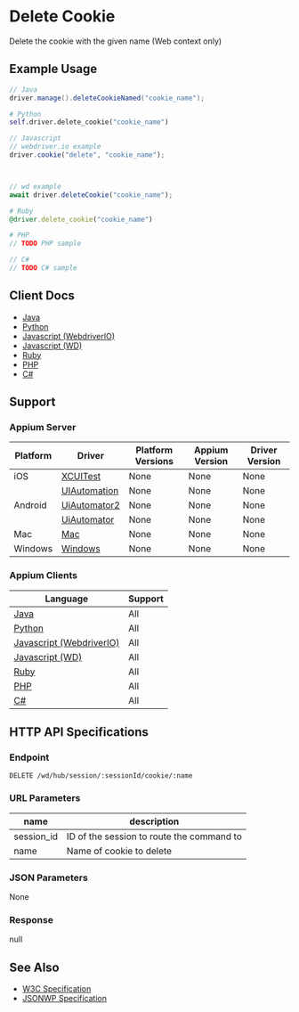 # Delete Cookie

Delete the cookie with the given name (Web context only)
## Example Usage

```java
// Java
driver.manage().deleteCookieNamed("cookie_name");

```

```python
# Python
self.driver.delete_cookie("cookie_name")

```

```javascript
// Javascript
// webdriver.io example
driver.cookie("delete", "cookie_name");



// wd example
await driver.deleteCookie("cookie_name");

```

```ruby
# Ruby
@driver.delete_cookie("cookie_name")

```

```php
# PHP
// TODO PHP sample

```

```csharp
// C#
// TODO C# sample

```



## Client Docs

 * [Java](https://seleniumhq.github.io/selenium/docs/api/java/org/openqa/selenium/remote/RemoteWebDriver.RemoteWebDriverOptions.html#deleteCookieNamed-java.lang.String-) 
 * [Python](http://selenium-python.readthedocs.io/api.html#selenium.webdriver.remote.webdriver.WebDriver.delete_cookie) 
 * [Javascript (WebdriverIO)](http://webdriver.io/api/cookie/deleteCookie.html) 
 * [Javascript (WD)](https://github.com/admc/wd/blob/master/lib/commands.js#L2007) 
 * [Ruby](http://www.rubydoc.info/gems/selenium-webdriver/Selenium/WebDriver/Options:delete_cookie) 
 * [PHP](https://github.com/appium/php-client/) 
 * [C#](https://github.com/appium/appium-dotnet-driver/) 

## Support

### Appium Server

|Platform|Driver|Platform Versions|Appium Version|Driver Version|
|--------|----------------|------|--------------|--------------|
| iOS | [XCUITest](/docs/en/drivers/ios-xcuitest.md) | None | None | None |
|  | [UIAutomation](/docs/en/drivers/ios-uiautomation.md) | None | None | None |
| Android | [UiAutomator2](/docs/en/drivers/android-uiautomator2.md) | None | None | None |
|  | [UiAutomator](/docs/en/drivers/android-uiautomator.md) | None | None | None |
| Mac | [Mac](/docs/en/drivers/mac.md) | None | None | None |
| Windows | [Windows](/docs/en/drivers/windows.md) | None | None | None |

### Appium Clients 

|Language|Support|
|--------|-------|
|[Java](https://github.com/appium/java-client/releases/latest)| All |
|[Python](https://github.com/appium/python-client/releases/latest)| All |
|[Javascript (WebdriverIO)](http://webdriver.io/index.html)| All |
|[Javascript (WD)](https://github.com/admc/wd/releases/latest)| All |
|[Ruby](https://github.com/appium/ruby_lib/releases/latest)| All |
|[PHP](https://github.com/appium/php-client/releases/latest)| All |
|[C#](https://github.com/appium/appium-dotnet-driver/releases/latest)| All |

## HTTP API Specifications

### Endpoint

`DELETE /wd/hub/session/:sessionId/cookie/:name`

### URL Parameters

|name|description|
|----|-----------|
|session_id|ID of the session to route the command to|
|name|Name of cookie to delete|

### JSON Parameters

None

### Response

null

## See Also

* [W3C Specification](https://www.w3.org/TR/webdriver/#dfn-delete-cookie)
* [JSONWP Specification](https://github.com/SeleniumHQ/selenium/wiki/JsonWireProtocol#sessionsessionidcookiename)
